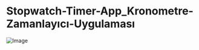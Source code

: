 # Stopwatch-Timer-App_Kronometre-Zamanlayıcı-Uygulaması  
![Image](https://github.com/user-attachments/assets/b30214e5-1262-4645-85fe-d8ce55470fef)
